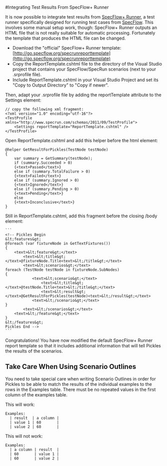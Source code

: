 #Integrating Test Results From SpecFlow+ Runner

It is now possible to integrate test results from [SpecFlow+ Runner](http://www.specflow.org/plus/runner/), a test runner specifically designed for running test cases from [SpecFlow](http://www.specflow.org). This involves some manual setup work, though: SpecFlow+ Runner outputs an HTML file that is not really suitable for automatic processing. Fortunately the template that produces the HTML file can be changed.

* Download the "official" SpecFlow+ Runner template: [http://go.specflow.org/specrunreporttemplate](http://go.specflow.org/specrunreporttemplate)
* Copy the ReportTemplate.cshtml file to the directory of the Visual Studio project that contains your SpecFlow/SpecRun scenarios (next to your .srprofile file).
* Include ReportTemplate.cshtml in your Visual Studio Project and set its "Copy to Output Directory" to "Copy if newer".

Then, adapt your .srprofile file by adding the reportTemplate attribute to the Settings element:

    // copy the following xml fragment:
    <?xml version="1.0" encoding="utf-16"?>
    <TestProfile xmlns="http://www.specrun.com/schemas/2011/09/TestProfile">
        <Settings reportTemplate="ReportTemplate.cshtml" />
    </TestProfile>

Open ReportTemplate.cshtml and add this helper before the html element:

    @helper GetResultForPickles(TestNode testNode)
    {
        var summary = GetSummary(testNode);
        if (summary.Succeeded > 0)
        {<text>Passed</text>}
        else if (summary.TotalFailure > 0)
        {<text>Failed</text>}
        else if (summary.Ignored > 0)
        {<text>Ignored</text>}
        else if (summary.Pending > 0)
        {<text>Pending</text>}
        else
        {<text>Inconclusive</text>}
    }

Still in ReportTemplate.cshtml, add this fragment before the closing /body element:

    ```
    <!-- Pickles Begin
    &lt;features&gt;
    @foreach (var fixtureNode in GetTextFixtures())
    {
        <text>&lt;feature&gt;</text>
            <text>&lt;title&gt;</text>@fixtureNode.Title<text>&lt;/title&gt;</text>
            <text>&lt;scenarios&gt;</text>
    foreach (TestNode testNode in fixtureNode.SubNodes)
    {
                <text>&lt;scenario&gt;</text>
                    <text>&lt;title&gt;</text>@testNode.Title<text>&lt;/title&gt;</text>
                    <text>&lt;result&gt;</text>@GetResultForPickles(testNode)<text>&lt;/result&gt;</text>
                <text>&lt;/scenario&gt;</text>
    }
            <text>&lt;/scenarios&gt;</text>
        <text>&lt;/feature&gt;</text>
    }
    &lt;/features&gt;
    Pickles End -->
    ```
    
Congratulations! You have now modified the default SpecFlow+ Runner report template so that it includes additional information that will tell Pickles the results of the scenarios.

## Take Care When Using Scenario Outlines

You need to take special care when writing Scenario Outlines in order for Pickles to be able to match the results of the individual examples to the rows in the Examples table. There must be no repeated values in the first column of the examples table.

This will work:

    Examples:
      | result  | a column |
      | value 1 | 60       |
      | value 2 | 60       |

This will not work:

    Examples:
      | a column | result  |
      | 60       | value 1 |
      | 60       | value 2 |
